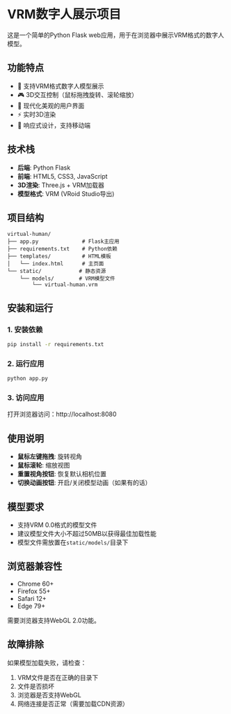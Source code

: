 # VRM数字人展示项目

这是一个简单的Python Flask web应用，用于在浏览器中展示VRM格式的数字人模型。

## 功能特点

- 🤖 支持VRM格式数字人模型展示
- 🎮 3D交互控制（鼠标拖拽旋转、滚轮缩放）
- 🎨 现代化美观的用户界面
- ⚡ 实时3D渲染
- 📱 响应式设计，支持移动端

## 技术栈

- **后端**: Python Flask
- **前端**: HTML5, CSS3, JavaScript
- **3D渲染**: Three.js + VRM加载器
- **模型格式**: VRM (VRoid Studio导出)

## 项目结构

```
virtual-human/
├── app.py              # Flask主应用
├── requirements.txt    # Python依赖
├── templates/          # HTML模板
│   └── index.html      # 主页面
└── static/            # 静态资源
    └── models/        # VRM模型文件
        └── virtual-human.vrm
```

## 安装和运行

### 1. 安装依赖

```bash
pip install -r requirements.txt
```

### 2. 运行应用

```bash
python app.py
```

### 3. 访问应用

打开浏览器访问：http://localhost:8080

## 使用说明

- **鼠标左键拖拽**: 旋转视角
- **鼠标滚轮**: 缩放视图
- **重置视角按钮**: 恢复默认相机位置
- **切换动画按钮**: 开启/关闭模型动画（如果有的话）

## 模型要求

- 支持VRM 0.0格式的模型文件
- 建议模型文件大小不超过50MB以获得最佳加载性能
- 模型文件需放置在`static/models/`目录下

## 浏览器兼容性

- Chrome 60+
- Firefox 55+
- Safari 12+
- Edge 79+

需要浏览器支持WebGL 2.0功能。

## 故障排除

如果模型加载失败，请检查：
1. VRM文件是否在正确的目录下
2. 文件是否损坏
3. 浏览器是否支持WebGL
4. 网络连接是否正常（需要加载CDN资源） 